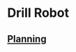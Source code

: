 # Drill Robot
<h2><a href="https://docs.google.com/document/d/1OVUe_pccwHcv81wF_sN841MXRzzgftcHI3m3qalt-8o/edit">Planning</a></h2>
